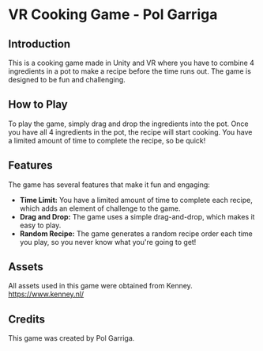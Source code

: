 # VR Cooking Game - Pol Garriga

## Introduction

This is a cooking game made in Unity and VR where you have to combine 4 ingredients in a pot to make a recipe before the time runs out. The game is designed to be fun and challenging.

## How to Play

To play the game, simply drag and drop the ingredients into the pot. Once you have all 4 ingredients in the pot, the recipe will start cooking. You have a limited amount of time to complete the recipe, so be quick!

## Features

The game has several features that make it fun and engaging:

- **Time Limit:** You have a limited amount of time to complete each recipe, which adds an element of challenge to the game.
- **Drag and Drop:** The game uses a simple drag-and-drop, which makes it easy to play.
- **Random Recipe:** The game generates a random recipe order each time you play, so you never know what you're going to get!

## Assets

All assets used in this game were obtained from Kenney.
https://www.kenney.nl/

## Credits

This game was created by Pol Garriga.
